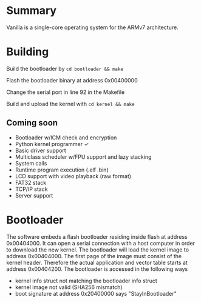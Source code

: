 # Summary

Vanilla is a single-core operating system for the ARMv7 architecture.

# Building

Build the bootloader by `cd bootloader && make`

Flash the bootloader binary at address 0x00400000

Change the serial port in line 92 in the Makefile

Build and upload the kernel with `cd kernel && make`


## Coming soon

- Bootloader w/ICM check and encryption
- Python kernel programmer &check;
- Basic driver support
- Multiclass scheduler w/FPU support and lazy stacking
- System calls
- Runtime program execution (.elf .bin)
- LCD support with video playback (raw format)
- FAT32 stack
- TCP/IP stack
- Server support

# Bootloader

The software embeds a flash bootloader residing inside flash at address 0x00404000. It can open a serial connection with a host computer in order to download the new kernel. The bootloader will load the kernel image to address 0x00404000. The first page of the image must consist of the kernel header. Therefore the actual application and vector table starts at address 0x00404200. The bootloader is accessed in the following ways

- kernel info struct not matching the bootloader info struct
- kernel image not valid (SHA256 mismatch)
- boot signature at address 0x20400000 says "StayInBootloader"
